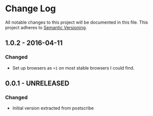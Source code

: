 # Change Log
All notable changes to this project will be documented in this file.
This project adheres to [Semantic Versioning](http://semver.org/).

## 1.0.2 - 2016-04-11
### Changed
- Set up browsers as `+1` on most stable browsers I could find.

## 0.0.1 - UNRELEASED
### Changed
- Initial version extracted from postscribe

